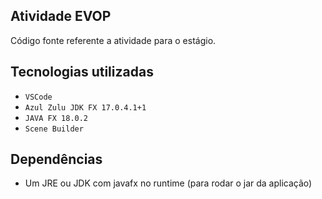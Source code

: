 ## Atividade EVOP

Código fonte referente a atividade para o estágio.

## Tecnologias utilizadas
- `VSCode`
- `Azul Zulu JDK FX 17.0.4.1+1`
- `JAVA FX 18.0.2`
- `Scene Builder`

## Dependências
- Um JRE ou JDK com javafx no runtime (para rodar o jar da aplicação)
